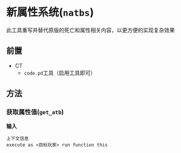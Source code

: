 # 新属性系统(`natbs`)

此工具重写并替代原版的死亡和属性相关内容，以更方便的实现复杂效果

## 前置

- CT
    - `code.pd`工具（启用工具即可）

## 方法

### 获取属性值(`get_atb`)

**输入**

```
上下文信息
execute as <目标玩家> run function this
```